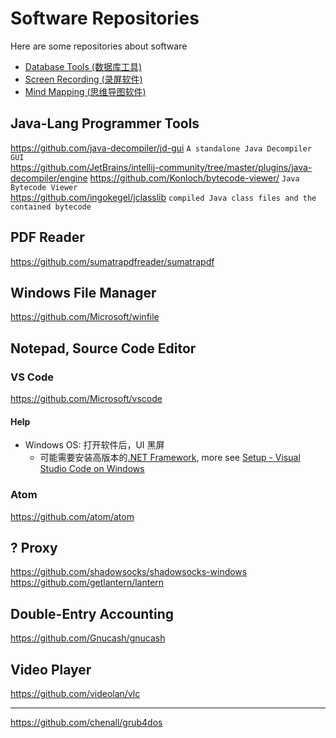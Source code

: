 # Software Repositories
Here are some repositories about software

* [Database Tools (数据库工具)][software_database_tool]
* [Screen Recording (录屏软件)][software_screen_recording]
* [Mind Mapping (思维导图软件)][software_mind_mapping]


## Java-Lang Programmer Tools
https://github.com/java-decompiler/jd-gui ``` A standalone Java Decompiler GUI ```    
https://github.com/JetBrains/intellij-community/tree/master/plugins/java-decompiler/engine
https://github.com/Konloch/bytecode-viewer/ ``` Java Bytecode Viewer ```    
https://github.com/ingokegel/jclasslib  ``` compiled Java class files and the contained bytecode ```    

## PDF Reader
https://github.com/sumatrapdfreader/sumatrapdf    

## Windows File Manager
https://github.com/Microsoft/winfile    

## Notepad, Source Code Editor
### VS Code
https://github.com/Microsoft/vscode    
#### Help
* Windows OS: 打开软件后，UI 黑屏
  * 可能需要安装高版本的[.NET Framework](https://dotnet.microsoft.com/download/dotnet-framework), more see [Setup - Visual Studio Code on Windows](https://code.visualstudio.com/docs/setup/windows)
### Atom
https://github.com/atom/atom    

## ? Proxy
https://github.com/shadowsocks/shadowsocks-windows    
https://github.com/getlantern/lantern    

## Double-Entry Accounting
https://github.com/Gnucash/gnucash    

## Video Player
https://github.com/videolan/vlc    

--------

https://github.com/chenall/grub4dos    



[software_database_tool]:    software_database_tool.md
[software_mind_mapping]:     software_mind_mapping.md
[software_screen_recording]: software_screen_recording.md
